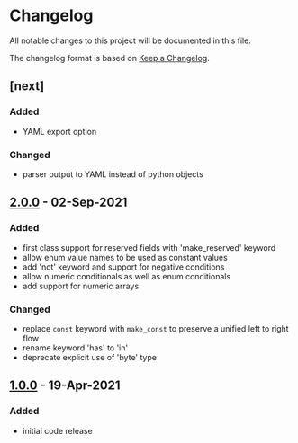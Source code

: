 # Changelog
All notable changes to this project will be documented in this file.

The changelog format is based on [Keep a Changelog](https://keepachangelog.com/en/1.0.0/).

## [next]

### Added
 - YAML export option

### Changed
 - parser output to YAML instead of python objects

## [2.0.0] - 02-Sep-2021

### Added
 - first class support for reserved fields with 'make_reserved' keyword
 - allow enum value names to be used as constant values
 - add 'not' keyword and support for negative conditions
 - allow numeric conditionals as well as enum conditionals
 - add support for numeric arrays

### Changed
 - replace `const` keyword with `make_const` to preserve a unified left to right flow
 - rename keyword 'has' to 'in'
 - deprecate explicit use of 'byte' type

## [1.0.0] - 19-Apr-2021

### Added
 - initial code release

[2.0.0]: https://github.com/symbol/catbuffer-parser/compare/v1.0.0...v2.0.0
[1.0.0]: https://github.com/symbol/catbuffer-parser/releases/tag/v1.0.0
